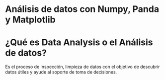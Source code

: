 # Análisis de datos con Numpy, Panda y Matplotlib

# ¿Qué es Data Analysis o el Análisis de datos?

Es el proceso de inspección, limpieza de datos con el objetivo de descubrir datos útiles y
ayude al soporte de toma de decisiones.

